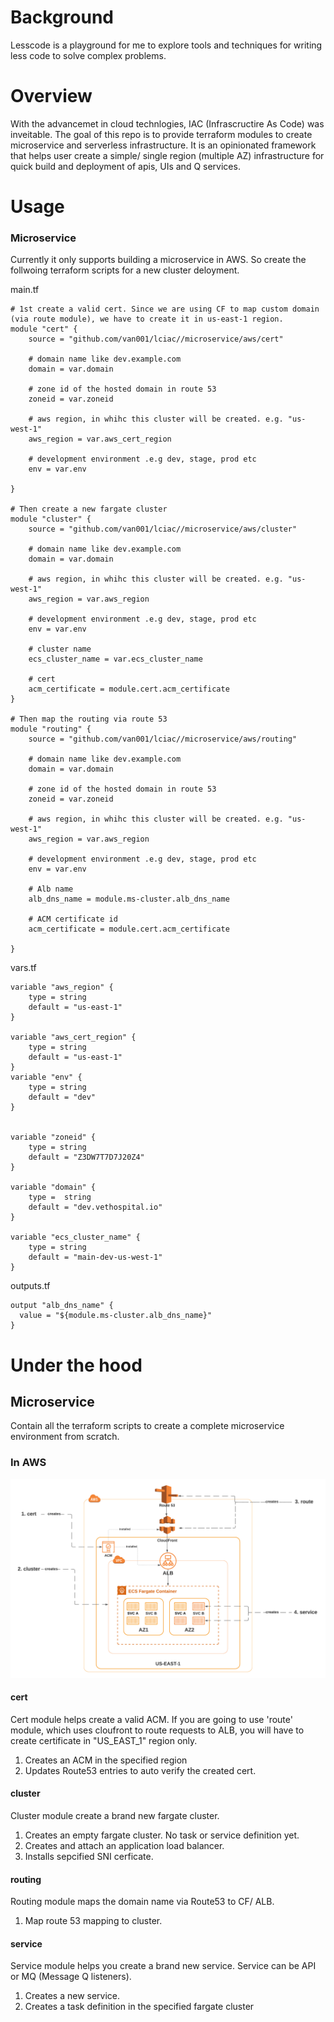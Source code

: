 # Background
Lesscode is a playground for me to explore tools and techniques for writing less code to solve complex problems.


# Overview
With the advancemet in cloud technlogies, IAC (Infrascructire As Code) was inveitable. 
The goal of this repo is to provide terraform modules to create microservice and serverless infrastructure. 
It is an opinionated framework that helps user create a simple/ single region (multiple AZ) infrastructure for quick
build and deployment of apis, UIs and Q services.


# Usage

### Microservice 

Currently it only supports building a microservice in AWS. So create the follwoing terraform scripts for a new cluster deloyment.

main.tf
```
# 1st create a valid cert. Since we are using CF to map custom domain (via route module), we have to create it in us-east-1 region.
module "cert" {
    source = "github.com/van001/lciac//microservice/aws/cert"
    
    # domain name like dev.example.com
    domain = var.domain
    
    # zone id of the hosted domain in route 53
    zoneid = var.zoneid

    # aws region, in whihc this cluster will be created. e.g. "us-west-1"
    aws_region = var.aws_cert_region

    # development environment .e.g dev, stage, prod etc
    env = var.env

}

# Then create a new fargate cluster
module "cluster" {
    source = "github.com/van001/lciac//microservice/aws/cluster"
    
    # domain name like dev.example.com
    domain = var.domain
    
    # aws region, in whihc this cluster will be created. e.g. "us-west-1"
    aws_region = var.aws_region

    # development environment .e.g dev, stage, prod etc
    env = var.env

    # cluster name
    ecs_cluster_name = var.ecs_cluster_name

    # cert
    acm_certificate = module.cert.acm_certificate
}

# Then map the routing via route 53
module "routing" {
    source = "github.com/van001/lciac//microservice/aws/routing"
    
    # domain name like dev.example.com
    domain = var.domain
    
    # zone id of the hosted domain in route 53
    zoneid = var.zoneid

    # aws region, in whihc this cluster will be created. e.g. "us-west-1"
    aws_region = var.aws_region

    # development environment .e.g dev, stage, prod etc
    env = var.env

    # Alb name
    alb_dns_name = module.ms-cluster.alb_dns_name

    # ACM certificate id
    acm_certificate = module.cert.acm_certificate

}
```

vars.tf
```
variable "aws_region" {
    type = string
    default = "us-east-1"
}

variable "aws_cert_region" {
    type = string
    default = "us-east-1"
}
variable "env" {
    type = string
    default = "dev"
}


variable "zoneid" {
    type = string
    default = "Z3DW7T7D7J20Z4"
}

variable "domain" {
    type =  string 
    default = "dev.vethospital.io"
}

variable "ecs_cluster_name" {
    type = string
    default = "main-dev-us-west-1"
}
```

outputs.tf
```
output "alb_dns_name" {
  value = "${module.ms-cluster.alb_dns_name}"
}
```

# Under the hood
## Microservice
Contain all the terraform scripts to create a complete microservice environment from scratch. 
### In AWS
![IAC](IAC.png)
#### cert
Cert module helps create a valid ACM. If you are going to use 'route' module, which uses cloufront to route requests to ALB, you will have to create certificate in "US_EAST_1" region only.

1. Creates an ACM in the specified region
2. Updates Route53 entries to auto verify the created cert.

#### cluster
Cluster module create a brand new fargate cluster.

1. Creates an empty fargate cluster. No task or service definition yet. 
2. Creates and attach an application load balancer. 
3. Installs sepcified SNI cerficate.

#### routing
Routing module maps the domain name via Route53 to CF/ ALB.

1. Map route 53 mapping to cluster.

#### service
Service module helps you create a brand new service. Service can be API or MQ (Message Q listeners).

1. Creates a new service.
2. Creates a task definition in the specified fargate cluster

